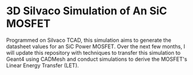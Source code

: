 # 3D Silvaco Simulation of An SiC MOSFET

Programmed on Silvaco TCAD, this simulation aims to generate the datasheet values for an SiC Power MOSFET. Over the next few months, I will update this repository with techniques to 
transfer this simulation to Geant4 using CADMesh and conduct simulations to derive the MOSFET's Linear Energy Transfer (LET). 

